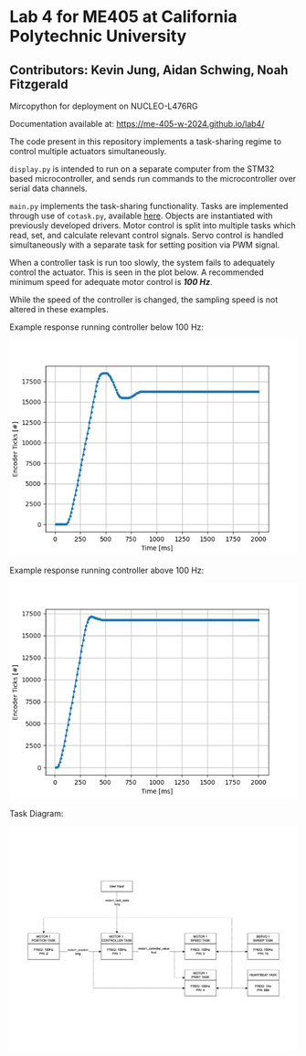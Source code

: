 # Lab 4 for ME405 at California Polytechnic University

## Contributors: Kevin Jung, Aidan Schwing, Noah Fitzgerald

Mircopython for deployment on NUCLEO-L476RG

Documentation available at: https://me-405-w-2024.github.io/lab4/

The code present in this repository implements a task-sharing regime to control multiple actuators simultaneously. 

`display.py` is intended to run on a separate computer from the STM32 based microcontroller, and sends run commands to the microcontroller over serial data channels.

`main.py` implements the task-sharing functionality. Tasks are implemented through use of `cotask.py`, available [here](https://github.com/spluttflob/ME405-Support). Objects are instantiated with previously developed drivers. Motor control is split into multiple tasks which read, set, and calculate relevant control signals. Servo control is handled simultaneously with a separate task for setting position via PWM signal. 

When a controller task is run too slowly, the system fails to adequately control the actuator. This is seen in the plot below. A recommended minimum speed for adequate motor control is ***100 Hz***.

While the speed of the controller is changed, the sampling speed is not altered in these examples. 

Example response running controller below 100 Hz:

![100ms controller period](https://github.com/ME-405-w-2024/lab4/blob/main/ControllerSpeedResponses/100ms.png)

Example response running controller above 100 Hz:

![10 ms controller period](https://github.com/ME-405-w-2024/lab4/blob/main/ControllerSpeedResponses/10ms.png)

Task Diagram:

![Task diagram](https://github.com/ME-405-w-2024/lab4/blob/main/taskdiagram.png)
